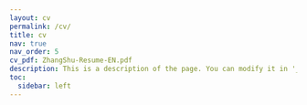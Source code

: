```yaml
---
layout: cv
permalink: /cv/
title: cv
nav: true
nav_order: 5
cv_pdf: ZhangShu-Resume-EN.pdf
description: This is a description of the page. You can modify it in '_pages/cv.md'. You can also change or remove the top pdf download button.
toc:
  sidebar: left
---
```

